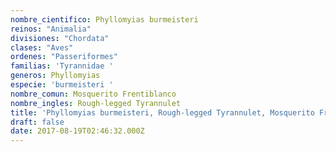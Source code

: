 ```yaml
---
nombre_cientifico: Phyllomyias burmeisteri
reinos: "Animalia"
divisiones: "Chordata"
clases: "Aves"
ordenes: "Passeriformes"
familias: 'Tyrannidae '
generos: Phyllomyias
especie: 'burmeisteri '
nombre_comun: Mosquerito Frentiblanco
nombre_ingles: Rough-legged Tyrannulet
title: 'Phyllomyias burmeisteri, Rough-legged Tyrannulet, Mosquerito Frentiblanco'
draft: false
date: 2017-08-19T02:46:32.000Z
---
```


